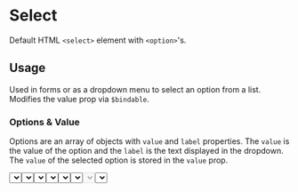 <script lang="ts">
import DocsExample from '$lib/components/utils/DocsExample.svelte'
import Select from '$lib/components/Select.svelte'

let options = $state([
  { value: '1', label: 'Option 1' },
  { value: '2', label: 'Option 2' },
  { value: '3', label: 'Option 3' },
])

let optionsWithDisabled = $state([
  { value: '1', label: 'Option 1' },
  { value: '2', label: 'Option 2', disabled: true },
  { value: '3', label: 'Option 3' },
])

let value = $state('null')
let otherValue = $state('2')
let state = $state('untouched')
</script>

# Select

Default HTML `<select>` element with `<option>`'s.

## Usage

Used in forms or as a dropdown menu to select an option from a list. Modifies the value prop via `$bindable`.

### Options & Value

Options are an array of objects with `value` and `label` properties. The `value` is the value of the option and the `label` is the text displayed in the dropdown. The `value` of the selected option is stored in the `value` prop.

<DocsExample>
  <Select bind:value {options} placeholder="Select an option" />
</DocsExample>
<DocsExample>
  <p style="margin: 0;">value: <code>{value}</code></p>
</DocsExample>

```svelte
<script>
let options = $state([
  { value: '1', label: 'Option 1' },
  { value: '2', label: 'Option 2' },
  { value: '3', label: 'Option 3' },
])

let value = $state('null')
</script>

<Select bind:value {options} placeholder="Select an option" /><p>value: <code>{value}</code></p>
```

### Placeholder

Placeholder text can be set to display when no option is selected. The placeholder is rendered as a disabled option at the top of the list which is selected if no value is set.

<DocsExample>
  <Select {options} placeholder="Select an option" />
</DocsExample>

```svelte
<Select {options} placeholder="Select an option" />
```

Placeholder can also be included even when a value is set.

<DocsExample>
  <Select bind:value={otherValue} {options} placeholder="Select an option" />
</DocsExample>

```svelte
<script>
let value = $state('2')
</script>

<Select bind:value {options} placeholder="Select an option" />
```

### State

State can be set to `touched`, `untouched`, `valid`, or `invalid`. If not set, the default state is `untouched`. State uses `$bindable` to modify the state prop, on change will set state to `touched` if state is `untouched`.

See [Input Types](/docs/types/Input) for more information on states.

<DocsExample>
  <Select {options} bind:state />
</DocsExample>
<DocsExample>
  <p style="margin: 0;">state: <code>{state}</code></p>
</DocsExample>

```svelte
<script>
let state = $state('untouched')
</script>

<Select {options} bind:state /><p>state: <code>{state}</code></p>
```

States can be set to `valid` or `invalid`.

<DocsExample>
  <Select {options} state='valid' />
  <Select {options} state='invalid' />
</DocsExample>

```svelte
<Select {options} state="valid" />
<Select {options} state="invalid" />
```

### Disabled

<DocsExample>
  <Select {options} disabled />
</DocsExample>

```svelte
<Select {options} disabled />
```

Indivial options can also be disabled.

<DocsExample>
  <Select options={optionsWithDisabled} />
</DocsExample>

```svelte
<script>
let optionsWithDisabled = $state([
  { value: '1', label: 'Option 1' },
  { value: '2', label: 'Option 2', disabled: true },
  { value: '3', label: 'Option 3' },
])
</script>

<Select options={optionsWithDisabled} />
```

## Types

### Props

| Name        | Type                    | Required | Default     | Description                                           |
| ----------- | ----------------------- | :------: | ----------- | ----------------------------------------------------- |
| options     | `SelectOption`          |    ✅    |             | Array of objects with `value` and `label` properties. |
| value       | `SelectOption['value']` |          |             | Value of the selected option.                         |
| placeholder | `string`                |          |             | Placeholder text.                                     |
| disabled    | `boolean`               |          |             | Disables the select.                                  |
| state       | `InputState`            |          | `untouched` | State of the select.                                  |

### SelectOption

| Name     | Type      | Required | Default | Description          |
| -------- | --------- | :------: | ------- | -------------------- |
| value    | `string`  |    ✅    |         | Value of the option. |
| label    | `string`  |    ✅    |         | Label of the option. |
| disabled | `boolean` |          | `false` | Disables the option. |

## References

- [Input Types](/docs/types/input#inputstate)
